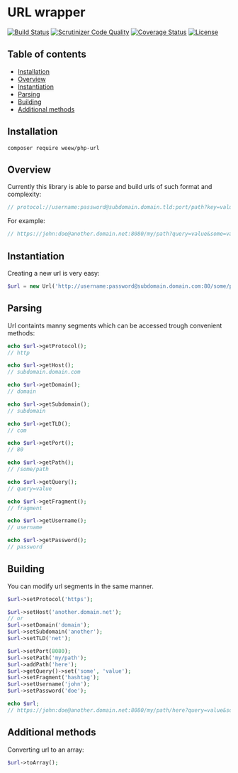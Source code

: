 # URL wrapper

[![Build Status](https://travis-ci.org/weew/php-url.svg?branch=master)](https://travis-ci.org/weew/php-url)
[![Scrutinizer Code Quality](https://scrutinizer-ci.com/g/weew/php-url/badges/quality-score.png?b=master)](https://scrutinizer-ci.com/g/weew/php-url/?branch=master)
[![Coverage Status](https://coveralls.io/repos/weew/php-url/badge.svg?branch=master&service=github)](https://coveralls.io/github/weew/php-url?branch=master)
[![License](https://poser.pugx.org/weew/php-url/license)](https://packagist.org/packages/weew/php-url)

## Table of contents

- [Installation](#installation)
- [Overview](#overview)
- [Instantiation](#instantiation)
- [Parsing](#parsing)
- [Building](#building)
- [Additional methods](#additional-methods)

## Installation

`composer require weew/php-url`

## Overview

Currently this library is able to parse and build urls of such format and complexity:

```php
// protocol://username:password@subdomain.domain.tld:port/path?key=value#fragment
```

For example:

```php
// https://john:doe@another.domain.net:8080/my/path?query=value&some=value#hashtag
```

## Instantiation

Creating a new url is very easy:

```php
$url = new Url('http://username:password@subdomain.domain.com:80/some/path?query=value#fragment');
```

## Parsing

Url containts manny segments which can be accessed trough convenient methods:

```php
echo $url->getProtocol();
// http

echo $url->getHost();
// subdomain.domain.com

echo $url->getDomain();
// domain

echo $url->getSubdomain();
// subdomain

echo $url->getTLD();
// com

echo $url->getPort();
// 80

echo $url->getPath();
// /some/path

echo $url->getQuery();
// query=value

echo $url->getFragment();
// fragment

echo $url->getUsername();
// username

echo $url->getPassword();
// password
```

## Building

You can modify url segments in the same manner.

```php
$url->setProtocol('https');

$url->setHost('another.domain.net');
// or
$url->setDomain('domain');
$url->setSubdomain('another');
$url->setTLD('net');

$url->setPort(8080);
$url->setPath('my/path');
$url->addPath('here');
$url->getQuery()->set('some', 'value');
$url->setFragment('hashtag');
$url->setUsername('john');
$url->setPassword('doe');

echo $url;
// https://john:doe@another.domain.net:8080/my/path/here?query=value&some=value#hashtag
```

## Additional methods

Converting url to an array:

```php
$url->toArray();
```
